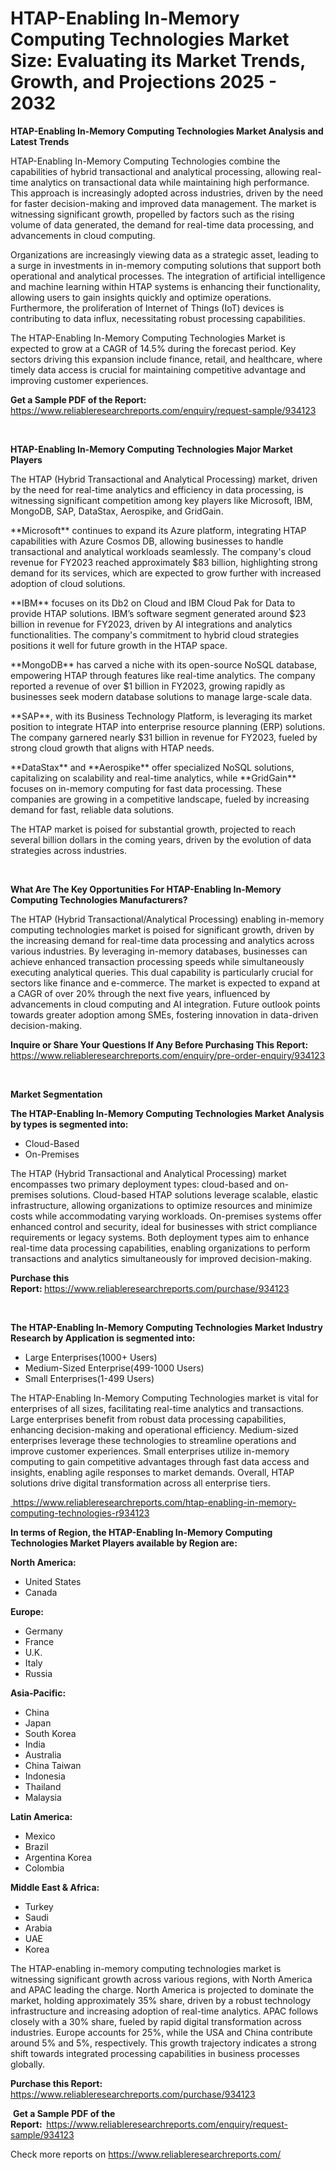 <p><h1>HTAP-Enabling In-Memory Computing Technologies Market Size: Evaluating its Market Trends, Growth, and Projections 2025 - 2032</h1></p><p><strong>HTAP-Enabling In-Memory Computing Technologies Market Analysis and Latest Trends</strong></p>
<p><p>HTAP-Enabling In-Memory Computing Technologies combine the capabilities of hybrid transactional and analytical processing, allowing real-time analytics on transactional data while maintaining high performance. This approach is increasingly adopted across industries, driven by the need for faster decision-making and improved data management. The market is witnessing significant growth, propelled by factors such as the rising volume of data generated, the demand for real-time data processing, and advancements in cloud computing.</p><p>Organizations are increasingly viewing data as a strategic asset, leading to a surge in investments in in-memory computing solutions that support both operational and analytical processes. The integration of artificial intelligence and machine learning within HTAP systems is enhancing their functionality, allowing users to gain insights quickly and optimize operations. Furthermore, the proliferation of Internet of Things (IoT) devices is contributing to data influx, necessitating robust processing capabilities.</p><p>The HTAP-Enabling In-Memory Computing Technologies Market is expected to grow at a CAGR of 14.5% during the forecast period. Key sectors driving this expansion include finance, retail, and healthcare, where timely data access is crucial for maintaining competitive advantage and improving customer experiences.</p></p>
<p><strong>Get a Sample PDF of the Report:&nbsp;</strong> <a href="https://www.reliableresearchreports.com/enquiry/request-sample/934123?utm_campaign=37&utm_medium=2&utm_source=Github&utm_content=ia&utm_term=11032025&utm_id=htap-enabling-in-memory-computing-technologies">https://www.reliableresearchreports.com/enquiry/request-sample/934123</a></p>
<p>&nbsp;</p>
<p><strong>HTAP-Enabling In-Memory Computing Technologies Major Market Players</strong></p>
<p><p>The HTAP (Hybrid Transactional and Analytical Processing) market, driven by the need for real-time analytics and efficiency in data processing, is witnessing significant competition among key players like Microsoft, IBM, MongoDB, SAP, DataStax, Aerospike, and GridGain.</p><p>**Microsoft** continues to expand its Azure platform, integrating HTAP capabilities with Azure Cosmos DB, allowing businesses to handle transactional and analytical workloads seamlessly. The company's cloud revenue for FY2023 reached approximately $83 billion, highlighting strong demand for its services, which are expected to grow further with increased adoption of cloud solutions.</p><p>**IBM** focuses on its Db2 on Cloud and IBM Cloud Pak for Data to provide HTAP solutions. IBM’s software segment generated around $23 billion in revenue for FY2023, driven by AI integrations and analytics functionalities. The company's commitment to hybrid cloud strategies positions it well for future growth in the HTAP space.</p><p>**MongoDB** has carved a niche with its open-source NoSQL database, empowering HTAP through features like real-time analytics. The company reported a revenue of over $1 billion in FY2023, growing rapidly as businesses seek modern database solutions to manage large-scale data.</p><p>**SAP**, with its Business Technology Platform, is leveraging its market position to integrate HTAP into enterprise resource planning (ERP) solutions. The company garnered nearly $31 billion in revenue for FY2023, fueled by strong cloud growth that aligns with HTAP needs.</p><p>**DataStax** and **Aerospike** offer specialized NoSQL solutions, capitalizing on scalability and real-time analytics, while **GridGain** focuses on in-memory computing for fast data processing. These companies are growing in a competitive landscape, fueled by increasing demand for fast, reliable data solutions.</p><p>The HTAP market is poised for substantial growth, projected to reach several billion dollars in the coming years, driven by the evolution of data strategies across industries.</p></p>
<p>&nbsp;</p>
<p><strong>What Are The Key Opportunities For HTAP-Enabling In-Memory Computing Technologies Manufacturers?</strong></p>
<p><p>The HTAP (Hybrid Transactional/Analytical Processing) enabling in-memory computing technologies market is poised for significant growth, driven by the increasing demand for real-time data processing and analytics across various industries. By leveraging in-memory databases, businesses can achieve enhanced transaction processing speeds while simultaneously executing analytical queries. This dual capability is particularly crucial for sectors like finance and e-commerce. The market is expected to expand at a CAGR of over 20% through the next five years, influenced by advancements in cloud computing and AI integration. Future outlook points towards greater adoption among SMEs, fostering innovation in data-driven decision-making.</p></p>
<p><strong>Inquire or Share Your Questions If Any Before Purchasing This Report:</strong> <a href="https://www.reliableresearchreports.com/enquiry/pre-order-enquiry/934123?utm_campaign=37&utm_medium=2&utm_source=Github&utm_content=ia&utm_term=11032025&utm_id=htap-enabling-in-memory-computing-technologies">https://www.reliableresearchreports.com/enquiry/pre-order-enquiry/934123</a></p>
<p>&nbsp;</p>
<p><strong>Market Segmentation</strong></p>
<p><strong>The HTAP-Enabling In-Memory Computing Technologies Market Analysis by types is segmented into:</strong></p>
<p><ul><li>Cloud-Based</li><li>On-Premises</li></ul></p>
<p><p>The HTAP (Hybrid Transactional and Analytical Processing) market encompasses two primary deployment types: cloud-based and on-premises solutions. Cloud-based HTAP solutions leverage scalable, elastic infrastructure, allowing organizations to optimize resources and minimize costs while accommodating varying workloads. On-premises systems offer enhanced control and security, ideal for businesses with strict compliance requirements or legacy systems. Both deployment types aim to enhance real-time data processing capabilities, enabling organizations to perform transactions and analytics simultaneously for improved decision-making.</p></p>
<p><strong>Purchase this Report:&nbsp;</strong><a href="https://www.reliableresearchreports.com/purchase/934123?utm_campaign=37&utm_medium=2&utm_source=Github&utm_content=ia&utm_term=11032025&utm_id=htap-enabling-in-memory-computing-technologies">https://www.reliableresearchreports.com/purchase/934123</a></p>
<p>&nbsp;</p>
<p><strong>The HTAP-Enabling In-Memory Computing Technologies Market Industry Research by Application is segmented into:</strong></p>
<p><ul><li>Large Enterprises(1000+ Users)</li><li>Medium-Sized Enterprise(499-1000 Users)</li><li>Small Enterprises(1-499 Users)</li></ul></p>
<p><p>The HTAP-Enabling In-Memory Computing Technologies market is vital for enterprises of all sizes, facilitating real-time analytics and transactions. Large enterprises benefit from robust data processing capabilities, enhancing decision-making and operational efficiency. Medium-sized enterprises leverage these technologies to streamline operations and improve customer experiences. Small enterprises utilize in-memory computing to gain competitive advantages through fast data access and insights, enabling agile responses to market demands. Overall, HTAP solutions drive digital transformation across all enterprise tiers.</p></p>
<p><a href="https://www.reliableresearchreports.com/htap-enabling-in-memory-computing-technologies-r934123?utm_campaign=37&utm_medium=2&utm_source=Github&utm_content=ia&utm_term=11032025&utm_id=htap-enabling-in-memory-computing-technologies">&nbsp;https://www.reliableresearchreports.com/htap-enabling-in-memory-computing-technologies-r934123</a></p>
<p><strong>In terms of Region, the HTAP-Enabling In-Memory Computing Technologies Market Players available by Region are:</strong></p>
<p>
    <p> <strong> North America: </strong>
        <ul>
            <li>United States</li>
            <li>Canada</li>
        </ul>
        </p> 
    <p> <strong> Europe: </strong>
        <ul>
            <li>Germany</li>
            <li>France</li>
            <li>U.K.</li>
            <li>Italy</li>
            <li>Russia</li>
        </ul>
        </p> 
    <p> <strong> Asia-Pacific: </strong>
        <ul>
            <li>China</li>
            <li>Japan</li>
            <li>South Korea</li>
            <li>India</li>
            <li>Australia</li>
            <li>China Taiwan</li>
            <li>Indonesia</li>
            <li>Thailand</li>
            <li>Malaysia</li>
        </ul>
        </p> 
    <p> <strong> Latin America: </strong>
        <ul>
            <li>Mexico</li>
            <li>Brazil</li>
            <li>Argentina Korea</li>
            <li>Colombia</li>
        </ul>
        </p> 
    <p> <strong> Middle East & Africa: </strong>
        <ul>
            <li>Turkey</li>
            <li>Saudi</li>
            <li>Arabia</li>
            <li>UAE</li>
            <li>Korea</li>
        </ul>
    </p>
    </p>
<p><p>The HTAP-enabling in-memory computing technologies market is witnessing significant growth across various regions, with North America and APAC leading the charge. North America is projected to dominate the market, holding approximately 35% share, driven by a robust technology infrastructure and increasing adoption of real-time analytics. APAC follows closely with a 30% share, fueled by rapid digital transformation across industries. Europe accounts for 25%, while the USA and China contribute around 5% and 5%, respectively. This growth trajectory indicates a strong shift towards integrated processing capabilities in business processes globally.</p></p>
<p><strong>Purchase this Report: </strong><a href="https://www.reliableresearchreports.com/purchase/934123?utm_campaign=37&utm_medium=2&utm_source=Github&utm_content=ia&utm_term=11032025&utm_id=htap-enabling-in-memory-computing-technologies">https://www.reliableresearchreports.com/purchase/934123</a></p>
<p>&nbsp;<strong>Get a Sample PDF of the Report:&nbsp;&nbsp;</strong><a href="https://www.reliableresearchreports.com/enquiry/request-sample/934123?utm_campaign=37&utm_medium=2&utm_source=Github&utm_content=ia&utm_term=11032025&utm_id=htap-enabling-in-memory-computing-technologies">https://www.reliableresearchreports.com/enquiry/request-sample/934123</a></p>
<p><strong></strong></p>
<p>Check more reports on <a href="https://www.reliableresearchreports.com/?utm_campaign=37&utm_medium=2&utm_source=Github&utm_content=ia&utm_term=11032025&utm_id=htap-enabling-in-memory-computing-technologies">https://www.reliableresearchreports.com/</a></p>